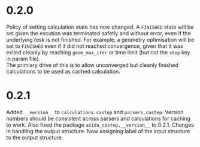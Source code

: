0.2.0
=====

Policy of setting calculation state has now changed.
A `FINISHED` state will be set given the excution was terminated safetly and without error,
even if the underlying *task* is not finished.
For example, a geometry optimisation will be set to `FINISHED` even if it did not reached
convergence, given that it was exited cleanly by reaching `geom_max_iter` or time limit (but not the `stop` key in param file).  
The primiary drive of this is to allow unconverged but cleanly finished calculations to be used as cached calculation.

0.2.1
======
Added `__version__` to `calculations.castep` and `parsers.castep`.
Version numbers should be consistent across parsers and calculations for caching to work.
Also fixed the package `aiida_castep.__version__` to 0.2.1.
Changes in handling the output structure. Now assigning label of the input structure to the output structure.
